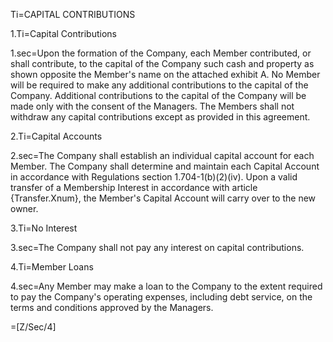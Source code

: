 Ti=CAPITAL CONTRIBUTIONS

1.Ti=Capital Contributions

1.sec=Upon the formation of the Company, each Member contributed, or shall contribute, to the capital of the Company such cash and property as shown opposite the Member's name on the attached exhibit A. No Member will be required to make any additional contributions to the capital of the Company. Additional contributions to the capital of the Company will be made only with the consent of the Managers. The Members shall not withdraw any capital contributions except as provided in this agreement.

2.Ti=Capital Accounts

2.sec=The Company shall establish an individual capital account for each Member. The Company shall determine and maintain each Capital Account in accordance with Regulations section 1.704-1(b)(2)(iv). Upon a valid transfer of a Membership Interest in accordance with article {Transfer.Xnum}, the Member's Capital Account will carry over to the new owner.

3.Ti=No Interest

3.sec=The Company shall not pay any interest on capital contributions.

4.Ti=Member Loans

4.sec=Any Member may make a loan to the Company to the extent required to pay the Company's operating expenses, including debt service, on the terms and conditions approved by the Managers.

=[Z/Sec/4]
